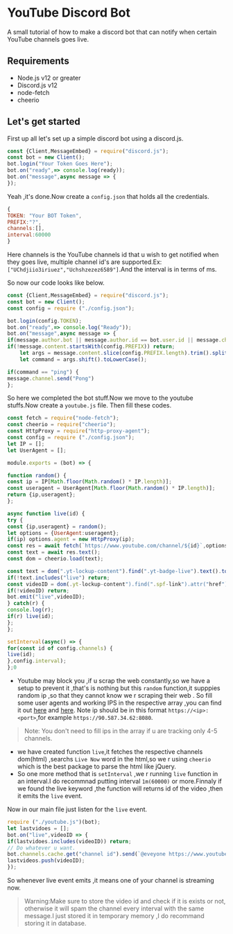 # YouTube Discord Bot
A small tutorial of how to make a discord bot that can notify when certain YouTube channels goes live.

## Requirements
- Node.js v12 or greater
- Discord.js v12
- node-fetch
- cheerio


## Let's get started 
First up all let's set up a simple discord bot using a discord.js.
```js
const {Client,MessageEmbed} = require("discord.js");
const bot = new Client();
bot.login("Your Token Goes Here");
bot.on("ready",=> console.log(ready));
bot.on("message",async message => {
});
```
Yeah ,it's done.Now create a `config.json` that holds all the credentials.
```js
{
TOKEN: "Your BOT Token",
PREFIX:"?",
channels:[],
interval:60000
}
```
Here channels is the YouTube channels id that u wish to get notified when they goes live, multiple channel id's are supported.Ex: `["UChdjiio3iriuez","Uchshzezez6589"]`.And the interval is in terms of ms.

So now our code looks like below.
```js
const {Client,MessageEmbed} = require("discord.js");
const bot = new Client();
const config = require ("./config.json");

bot.login(config.TOKEN);
bot.on("ready",=> console.log("Ready"));
bot.on("message",async message => {
if(message.author.bot || message.author.id == bot.user.id || message.channel.type == "dm") return;
if(!message.content.startsWith(config.PREFIX)) return;
    let args = message.content.slice(config.PREFIX.length).trim().split(/ +/g);
    let command = args.shift().toLowerCase();

if(command == "ping") {
message.channel.send("Pong")
};
```
So here we completed the bot stuff.Now we move to the youtube stuffs.Now create a `youtube.js` file.
Then fill these codes.

```js 
const fetch = require("node-fetch");
const cheerio = require("cheerio");
const HttpProxy = require("http-proxy-agent");
const config = require ("./config.json");
let IP = [];
let UserAgent = [];

module.exports = (bot) => {

function random() {
const ip = IP[Math.floor(Math.random() * IP.length)];
const useragent = UserAgent[Math.floor(Math.random() * IP.length)];
return {ip,useragent};
};

async function live(id) {
try {
const {ip,useragent} = random();
let options = {UserAgent:useragent};
if(ip) options.agent = new HttpProxy(ip);
const res = await fetch(`https://www.youtube.com/channel/${id}`,options);
const text = await res.text();
const dom = cheerio.load(text);

const text = dom(".yt-lockup-content").find(".yt-badge-live").text().toLowerCase();
if(!text.includes("live") return;
const videoID = dom(.yt-lockup-content").find(".spf-link").attr("href").split("=")[1];
if(!videoID) return; 
bot.emit("live",videoID);
} catch(r) {
console.log(r);
if(r) live(id);
};
};

setInterval(async() => {
for(const id of config.channels) {
live(id);
},config.interval);
};0

```
- Youtube may block you ,if u scrap the web constantly,so we have a setup to prevent it ,that's is nothing but this `random` function,it supppies random ip ,so that they cannot know we r scraping their web . So fill some user agents and working IPS in the respective array ,you can find it out [here](https://deviceatlas.com/blog/list-of-user-agent-strings#desktop) and [here](https://free-proxy-list.net/). Note ip should be in this format `https://<ip>:<port>`,for example `https://90.587.34.62:8080`.
> Note: You don't need to fill ips in the array if u are tracking only 4-5 channels.
 
- we have created function `live`,it fetches the respective channels dom(html) ,searchs `Live Now` word in the html,so we r using `cheerio` which is the best package to parse the html like jQuery.
- So one more method that is `setInterval` ,we r running `live` function in an interval.I do recommnad putting interval `1m(60000)` or more.Finnaly if we found the live keyword ,the function will returns id of the video ,then it emits the `live` event.

Now in our main file just listen for the `live` event.
```js
require ("./youtube.js")(bot);
let lastvidoes = [];
bot.on("live",videoID => {
if(lastvidoes.includes(videoID)) return;
// Do whatever u want.
bot.channels.cache.get("channel id").send(`@eveyone https://www.youtube.com/watch?v=${videoID}`);
lastvideos.push(videoID);
});
```

So whenever live event emits ,it means one of your channel is streaming now.
> Warning:Make sure to store the video id and check if it is exists or not, otherwise
it will spam the channel every interval with the same message.I just stored it in temporary memory ,I do recommand storing it in database.

